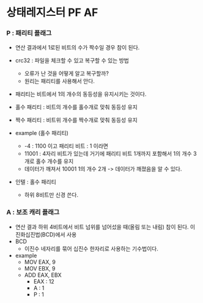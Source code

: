 # 상태레지스터 PF AF

### P : 패리티 플래그

- 연산 결과에서 1로된 비트의 수가 짝수일 경우 참이 된다.

- crc32 : 파일을 체크할 수 있고 복구할 수 있는 방법
    - 오류가 난 것을 어떻게 알고 복구할까?
    - 원리는 패리티를 사용해서 안다.

- 패리티는 비트에서 1의 개수의 동등성을 유지시키는 것이다.
- 홀수 패리티 : 비트의 개수를 홀수개로 맞춰 동등성 유지
- 짝수 패리티 : 비트위 개수를 짝수개로 맞춰 동등성 유지
- example (홀수 패리티)
    - -4 : 1100 이고 패리티 비트 : 1 이라면
    - 11001 : 4자리 비트가 있는데 거기에 패리티 비트 1개까지 포함해서 1의 개수 3개로 홀수 개수를 유지
    - 데이터가 깨져서 10001 1의 개수 2개 -> 데이터가 깨졌음을 알 수 있다.

- 인텔 : 홀수 패리티
    - 하위 8비트만 신경 쓴다.  

### A : 보조 캐리 플래그

- 연산 결과 하위 4비트에서 비트 넘위를 넘어섰을 때(올림 또는 내림) 참이 된다. 이진화십진법(BCD)에서 사용
- BCD
    - 이진수 네자리를 묶어 십진수 한자리로 사용하는 기수법이다.
- example
    - MOV EAX, 9
    - MOV EBX, 9
    - ADD EAX, EBX
        - EAX : 12
        - A : 1
        - P : 1